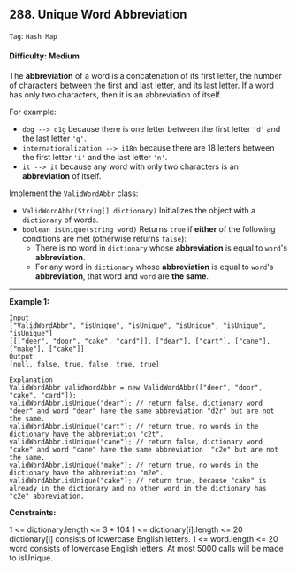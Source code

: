 ## 288. Unique Word Abbreviation

```Tag```: ```Hash Map```

#### Difficulty: Medium

The __abbreviation__ of a word is a concatenation of its first letter, the number of characters between the first and last letter, and its last letter. If a word has only two characters, then it is an abbreviation of itself.

For example:

- ```dog --> d1g``` because there is one letter between the first letter ```'d'``` and the last letter ```'g'```.
- ```internationalization --> i18n``` because there are 18 letters between the first letter ```'i'``` and the last letter ```'n'```.
- ```it --> it``` because any word with only two characters is an __abbreviation__ of itself.

Implement the ```ValidWordAbbr``` class:

- ```ValidWordAbbr(String[] dictionary)``` Initializes the object with a ```dictionary``` of words.
- ```boolean isUnique(string word)``` Returns ```true``` if __either__ of the following conditions are met (otherwise returns ```false```):
  - There is no word in ```dictionary``` whose __abbreviation__ is equal to ```word```'s __abbreviation__.
  - For any word in ```dictionary``` whose __abbreviation__ is equal to ```word```'s __abbreviation__, that word and ```word``` are __the same__.
 
---

__Example 1:__
```
Input
["ValidWordAbbr", "isUnique", "isUnique", "isUnique", "isUnique", "isUnique"]
[[["deer", "door", "cake", "card"]], ["dear"], ["cart"], ["cane"], ["make"], ["cake"]]
Output
[null, false, true, false, true, true]

Explanation
ValidWordAbbr validWordAbbr = new ValidWordAbbr(["deer", "door", "cake", "card"]);
validWordAbbr.isUnique("dear"); // return false, dictionary word "deer" and word "dear" have the same abbreviation "d2r" but are not the same.
validWordAbbr.isUnique("cart"); // return true, no words in the dictionary have the abbreviation "c2t".
validWordAbbr.isUnique("cane"); // return false, dictionary word "cake" and word "cane" have the same abbreviation  "c2e" but are not the same.
validWordAbbr.isUnique("make"); // return true, no words in the dictionary have the abbreviation "m2e".
validWordAbbr.isUnique("cake"); // return true, because "cake" is already in the dictionary and no other word in the dictionary has "c2e" abbreviation.
```

__Constraints:__

1 <= dictionary.length <= 3 * 104
1 <= dictionary[i].length <= 20
dictionary[i] consists of lowercase English letters.
1 <= word.length <= 20
word consists of lowercase English letters.
At most 5000 calls will be made to isUnique.

